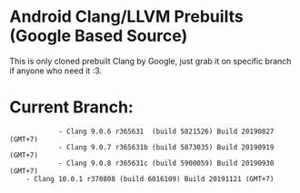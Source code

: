 # Android Clang/LLVM Prebuilts (Google Based Source)

This is only cloned prebuilt Clang by Google, just grab it on specific branch if anyone who need it :3.

# Current Branch:
                - Clang 9.0.6 r365631  (build 5821526) Build 20190827 (GMT+7)
                - Clang 9.0.7 r365631b (build 5873035) Build 20190919 (GMT+7)
                - Clang 9.0.8 r365631c (build 5900059) Build 20190930 (GMT+7)
		- Clang 10.0.1 r370808 (build 6016109) Build 20191121 (GMT+7)
